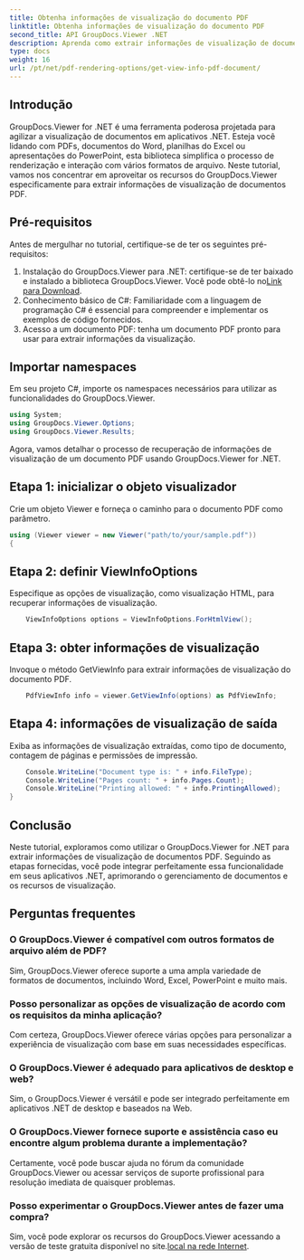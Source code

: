 ```yaml
---
title: Obtenha informações de visualização do documento PDF
linktitle: Obtenha informações de visualização do documento PDF
second_title: API GroupDocs.Viewer .NET
description: Aprenda como extrair informações de visualização de documentos PDF usando GroupDocs.Viewer for .NET neste tutorial abrangente.
type: docs
weight: 16
url: /pt/net/pdf-rendering-options/get-view-info-pdf-document/
---
```

## Introdução
GroupDocs.Viewer for .NET é uma ferramenta poderosa projetada para agilizar a visualização de documentos em aplicativos .NET. Esteja você lidando com PDFs, documentos do Word, planilhas do Excel ou apresentações do PowerPoint, esta biblioteca simplifica o processo de renderização e interação com vários formatos de arquivo. Neste tutorial, vamos nos concentrar em aproveitar os recursos do GroupDocs.Viewer especificamente para extrair informações de visualização de documentos PDF.
## Pré-requisitos
Antes de mergulhar no tutorial, certifique-se de ter os seguintes pré-requisitos:
1.  Instalação do GroupDocs.Viewer para .NET: certifique-se de ter baixado e instalado a biblioteca GroupDocs.Viewer. Você pode obtê-lo no[Link para Download](https://releases.groupdocs.com/viewer/net/).   
2. Conhecimento básico de C#: Familiaridade com a linguagem de programação C# é essencial para compreender e implementar os exemplos de código fornecidos.
3. Acesso a um documento PDF: tenha um documento PDF pronto para usar para extrair informações da visualização.

## Importar namespaces
Em seu projeto C#, importe os namespaces necessários para utilizar as funcionalidades do GroupDocs.Viewer.

```csharp
using System;
using GroupDocs.Viewer.Options;
using GroupDocs.Viewer.Results;
```


Agora, vamos detalhar o processo de recuperação de informações de visualização de um documento PDF usando GroupDocs.Viewer for .NET.
## Etapa 1: inicializar o objeto visualizador
Crie um objeto Viewer e forneça o caminho para o documento PDF como parâmetro.
```csharp
using (Viewer viewer = new Viewer("path/to/your/sample.pdf"))
{
```
## Etapa 2: definir ViewInfoOptions
Especifique as opções de visualização, como visualização HTML, para recuperar informações de visualização.
```csharp
	ViewInfoOptions options = ViewInfoOptions.ForHtmlView();
```
## Etapa 3: obter informações de visualização
Invoque o método GetViewInfo para extrair informações de visualização do documento PDF.
```csharp
	PdfViewInfo info = viewer.GetViewInfo(options) as PdfViewInfo;
```
## Etapa 4: informações de visualização de saída
Exiba as informações de visualização extraídas, como tipo de documento, contagem de páginas e permissões de impressão.
```csharp
	Console.WriteLine("Document type is: " + info.FileType);
	Console.WriteLine("Pages count: " + info.Pages.Count);
	Console.WriteLine("Printing allowed: " + info.PrintingAllowed);
}
```

## Conclusão
Neste tutorial, exploramos como utilizar o GroupDocs.Viewer for .NET para extrair informações de visualização de documentos PDF. Seguindo as etapas fornecidas, você pode integrar perfeitamente essa funcionalidade em seus aplicativos .NET, aprimorando o gerenciamento de documentos e os recursos de visualização.
## Perguntas frequentes
### O GroupDocs.Viewer é compatível com outros formatos de arquivo além de PDF?
Sim, GroupDocs.Viewer oferece suporte a uma ampla variedade de formatos de documentos, incluindo Word, Excel, PowerPoint e muito mais.
### Posso personalizar as opções de visualização de acordo com os requisitos da minha aplicação?
Com certeza, GroupDocs.Viewer oferece várias opções para personalizar a experiência de visualização com base em suas necessidades específicas.
### O GroupDocs.Viewer é adequado para aplicativos de desktop e web?
Sim, o GroupDocs.Viewer é versátil e pode ser integrado perfeitamente em aplicativos .NET de desktop e baseados na Web.
### O GroupDocs.Viewer fornece suporte e assistência caso eu encontre algum problema durante a implementação?
Certamente, você pode buscar ajuda no fórum da comunidade GroupDocs.Viewer ou acessar serviços de suporte profissional para resolução imediata de quaisquer problemas.
### Posso experimentar o GroupDocs.Viewer antes de fazer uma compra?
 Sim, você pode explorar os recursos do GroupDocs.Viewer acessando a versão de teste gratuita disponível no site.[local na rede Internet](https://purchase.groupdocs.com/buy).